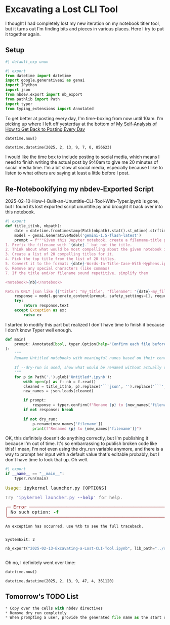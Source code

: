 # Excavating a Lost CLI Tool

I thought I had completely lost my new iteration on my notebook titler tool, but it turns out I'm finding bits and pieces in various places. Here I try to put it together again. 

## Setup


```python
#| default_exp unun
```


```python
#| export
from datetime import datetime
import google.generativeai as genai
import IPython
import json
from nbdev.export import nb_export
from pathlib import Path
import typer
from typing_extensions import Annotated
```

To get better at posting every day, I'm time-boxing from now until 10am. I'm picking up where I left off yesterday at the bottom of [My Self-Analysis of How to Get Back to Posting Every Day](https://audrey.feldroy.com/nbs/2025-02-12-My-Self-Analysis-of-How-to-Get-Back-to-Posting-Every-Day)


```python
datetime.now()
```




    datetime.datetime(2025, 2, 13, 9, 7, 0, 856623)



I would like the time box to include posting to social media, which means I need to finish writing the actual post by 9:40am to give me 20 minutes of social media time. I'm a bit slow at social media, especially because I like to listen to what others are saying at least a little before I post.

## Re-Notebookifying my nbdev-Exported Script

2025-02-10-How-I-Built-an-Ununtitle-CLI-Tool-With-Typer.ipynb is gone, but I found its lost exported script ununtitle.py and brought it back over into this notebook.


```python
#| export
def title_it(nb, nbpath):
    date = datetime.fromtimestamp(Path(nbpath).stat().st_mtime).strftime('%Y-%m-%d')
    model = genai.GenerativeModel('gemini-1.5-flash-latest')
    prompt = f"""Given this Jupyter notebook, create a filename-title pair following these steps:
1. Prefix the filename with `{date}-` but not the title.
2. Think about what would be most compelling about the given notebook if it were published as a blog post.
3. Create a list of 20 compelling titles for it.
4. Pick the top title from the list of 20 titles. 
5. Convert it to the format: {date}-Words-In-Title-Case-With-Hyphens.ipynb
6. Remove any special characters (like commas)
7. If the title and/or filename sound repetitive, simplify them

<notebook>{nb}</notebook>

Return ONLY json like {{"title": "my_title", "filename": "{date}-my_filename.ipynb"}}, nothing else. Do not add a fenced code block. Just the JSON, please."""
    response = model.generate_content(prompt, safety_settings=[], request_options = {"timeout": 1000})
    try:
        return response.text
    except Exception as ex:
        raise ex
```

I started to modify this part but realized I don't have time to finish it because I don't know Typer well enough.


```python
def main(
    prompt: Annotated[bool, typer.Option(help="Confirm each file before renaming.")] = True,
):
    """
    Rename Untitled notebooks with meaningful names based on their content.
    
    If --dry-run is used, show what would be renamed without actually doing it.
    """
    for p in Path('.').glob('Untitled*.ipynb'):
        with open(p) as f: nb = f.read()
        cleaned = title_it(nb, p).replace('```json', '').replace('```', '').strip()
        new_names = json.loads(cleaned)

        if prompt:
            response = typer.confirm(f"Rename {p} to {new_names['filename']}")
        if not response: break
        
        if not dry_run:
            p.rename(new_names['filename'])
            print(f"Renamed {p} to {new_names['filename']}")
```

OK, this definitely doesn't do anything correctly, but I'm publishing it because I'm out of time. It's so embarrassing to publish broken code like this! I mean, I'm not even using the dry_run variable anymore, and there is a way to prompt her input with a default value that's editable probably, but I don't have time to look that up. Oh well. 


```python
#| export
if __name__ == "__main__":
    typer.run(main)
```


<pre style="white-space:pre;overflow-x:auto;line-height:normal;font-family:Menlo,'DejaVu Sans Mono',consolas,'Courier New',monospace"><span style="color: #808000; text-decoration-color: #808000">Usage: </span>ipykernel_launcher.py [OPTIONS]
</pre>




<pre style="white-space:pre;overflow-x:auto;line-height:normal;font-family:Menlo,'DejaVu Sans Mono',consolas,'Courier New',monospace"><span style="color: #7f7f7f; text-decoration-color: #7f7f7f">Try </span><span style="color: #7f7fbf; text-decoration-color: #7f7fbf">'ipykernel_launcher.py </span><span style="color: #7f7fbf; text-decoration-color: #7f7fbf; font-weight: bold">--help</span><span style="color: #7f7fbf; text-decoration-color: #7f7fbf">'</span><span style="color: #7f7f7f; text-decoration-color: #7f7f7f"> for help.</span>
</pre>




<pre style="white-space:pre;overflow-x:auto;line-height:normal;font-family:Menlo,'DejaVu Sans Mono',consolas,'Courier New',monospace"><span style="color: #800000; text-decoration-color: #800000">╭─ Error ─────────────────────────────────────────────────────────────────────────────────────────────────────────╮</span>
<span style="color: #800000; text-decoration-color: #800000">│</span> No such option: <span style="color: #008000; text-decoration-color: #008000; font-weight: bold">-f</span>                                                                                              <span style="color: #800000; text-decoration-color: #800000">│</span>
<span style="color: #800000; text-decoration-color: #800000">╰─────────────────────────────────────────────────────────────────────────────────────────────────────────────────╯</span>
</pre>




    An exception has occurred, use %tb to see the full traceback.


    SystemExit: 2




```python
nb_export("2025-02-13-Excavating-a-Lost-CLI-Tool.ipynb", lib_path="../scripts")
```


```python

```

Oh no, I definitely went over time:


```python
datetime.now()
```




    datetime.datetime(2025, 2, 13, 9, 47, 4, 361120)



## Tomorrow's TODO List


```python
* Copy over the cells with nbdev directives 
* Remove dry_run completely
* When prompting a user, provide the generated file name as the start of the filename prompt value for them to tap backspace and edit. 
```


```python

```
